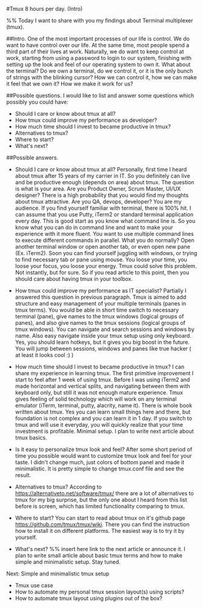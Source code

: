 #Tmux 8 hours per day. (Intro)

%% Today I want to share with you my findings about Terminal multiplexer (tmux).

##Intro.
One of the most important processes of our life is control. 
We do want to have control over our life.
At the same time, most people spend a third part of their lives at work. 
Naturally, we do want to keep control at work, starting from using a password 
to login to our system, finishing with setting up the look and feel of our 
operating system to own it.  What about the terminal? Do we own a terminal, do 
we control it, or it is the only bunch of strings with the blinking cursor?
How we can control it, how we can make it feel that we own it? How we make it
work for us?

##Possible questions.
I would like to list and answer some questions which possibly you could have:
- Should I care or know about tmux at all?
- How tmux could improve my performance as developer?
- How much time should I invest to became productive in tmux?
- Alternatives to tmux?
- Where to start? 
- What's next?

##Possible answers.
- Should I care or know about tmux at all?
Personally, first time I heard about tmux after 15 years of my carrier in IT. So
you definitely can live and be productive enough (depends on area) about tmux.
The question is what is your area. Are you Product Owner,
Scrum Master, UI/UX designer? There is a high probability that you would find my
thoughts about tmux attractive. Are you QA, devops, developer? You are my
audience. If you find yourself familiar with terminal, there is 100% hit.
I can assume that you use Putty, iTerm2 or standard terminal application every
day. This is good start as you know what command line is. So you know what you
can do in command line and want to make your experience with it more fluent. You
want to use multiple command lines to execute different commands in parallel.
What you do normally? Open another terminal window or open another tab, or even
open new pane (Ex. iTerm2). Soon you can find yourself juggling with windows, or
trying to find necessary tab or pane using mouse. You loose your time, you loose
your focus, you loose your energy.
Tmux could solve this problem. Not instantly, but for sure.
So if you read article to this point, then you should care about having tmux in
your toolbox.

- How tmux could improve my performance as IT specialist?
Partially I answered this question in previous paragraph. 
Tmux is aimed to add structure and easy management of your multiple
terminals (panes in tmux terms).
You would be able in short time switch to necessary terminal (pane), give names
to the tmux windows (logical groups of panes), and also give names to the tmux
sessions (logical groups of tmux windows). You can navigate and search sessions
and windows by name. Also easy navigate inside your tmux setup using only
keyboard. Yes, you should learn hotkeys, but it gives you big boost in the
future. You will jump between sessions, windows and panes like true hacker ( at
least it looks cool :) )

- How much time should I invest to became productive in tmux?
I can share my experience in learning tmux. The first primitive improvement I
start to feel after 1 week of using tmux. Before I was using iTerm2 and made
horizontal and vertical splits, and navigating between them with keyboard only,
but still it was not enough mature experience.
Tmux gives feeling of solid technology which will work on any terminal emulator
(iTerm, terminal, putty, alacrity, name it). There is whole book written about
tmux. Yes you can learn small things here and there, but foundation is not
complex and you can learn it in 1 day. If you switch to tmux and will use it
everyday, you will quickly realize that your time investment is profitable.
Minimal setup. I plan to write next article about tmux basics. 

- Is it easy to personalize tmux look and feel?
After some short period of time you possible would want to customize tmux look
and feel for your taste. I didn't change much, just colors of bottom panel and
made it minimalistic. It is pretty simple to change tmux.conf file and see the
result.

- Alternatives to tmux?
According to https://alternativeto.net/software/tmux/ there are a lot of
alternatives to tmux for my big surprise, but the only one about I heard from
this list before is screen, which has limited functionality comparing to tmux.

- Where to start? 
You can start to read about tmux on it's github page
https://github.com/tmux/tmux/wiki. There you can find the instruction how to
install it on different platforms. The easiest way is to try it by yourself.

- What's next?
%% insert here link to the next article or announce it.
I plan to write small article about basic tmux terms and how to make simple and
minimalistic setup. Stay tuned.

Next: Simple and minimalistic tmux setup
- Tmux use case
- How to automate my personal tmux session layout(s) using scripts?
- How to automate tmux layout using plugins out of the box? 

